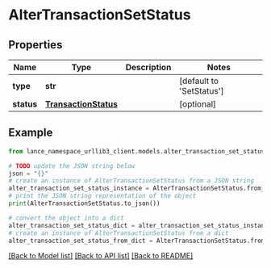 # AlterTransactionSetStatus


## Properties

Name | Type | Description | Notes
------------ | ------------- | ------------- | -------------
**type** | **str** |  | [default to 'SetStatus']
**status** | [**TransactionStatus**](TransactionStatus.md) |  | [optional] 

## Example

```python
from lance_namespace_urllib3_client.models.alter_transaction_set_status import AlterTransactionSetStatus

# TODO update the JSON string below
json = "{}"
# create an instance of AlterTransactionSetStatus from a JSON string
alter_transaction_set_status_instance = AlterTransactionSetStatus.from_json(json)
# print the JSON string representation of the object
print(AlterTransactionSetStatus.to_json())

# convert the object into a dict
alter_transaction_set_status_dict = alter_transaction_set_status_instance.to_dict()
# create an instance of AlterTransactionSetStatus from a dict
alter_transaction_set_status_from_dict = AlterTransactionSetStatus.from_dict(alter_transaction_set_status_dict)
```
[[Back to Model list]](../README.md#documentation-for-models) [[Back to API list]](../README.md#documentation-for-api-endpoints) [[Back to README]](../README.md)



